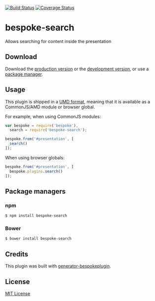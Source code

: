 [![Build Status](https://secure.travis-ci.org/fegemo/bespoke-search.png?branch=master)](https://travis-ci.org/fegemo/bespoke-search) [![Coverage Status](https://coveralls.io/repos/fegemo/bespoke-search/badge.png)](https://coveralls.io/r/fegemo/bespoke-search)

# bespoke-search

Allows searching for content inside the presentation

## Download

Download the [production version][min] or the [development version][max], or use a [package manager](#package-managers).

[min]: https://raw.github.com/fegemo/bespoke-search/master/dist/bespoke-search.min.js
[max]: https://raw.github.com/fegemo/bespoke-search/master/dist/bespoke-search.js

## Usage

This plugin is shipped in a [UMD format](https://github.com/umdjs/umd), meaning that it is available as a CommonJS/AMD module or browser global.

For example, when using CommonJS modules:

```js
var bespoke = require('bespoke'),
  search = require('bespoke-search');

bespoke.from('#presentation', [
  search()
]);
```

When using browser globals:

```js
bespoke.from('#presentation', [
  bespoke.plugins.search()
]);
```

## Package managers

### npm

```bash
$ npm install bespoke-search
```

### Bower

```bash
$ bower install bespoke-search
```

## Credits

This plugin was built with [generator-bespokeplugin](https://github.com/markdalgleish/generator-bespokeplugin).

## License

[MIT License](http://en.wikipedia.org/wiki/MIT_License)
